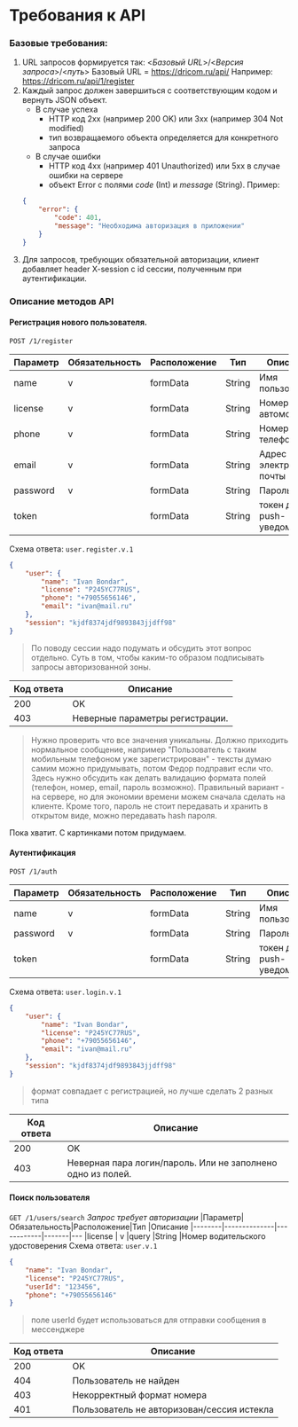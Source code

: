 # Требования к API
### Базовые требования:
1. URL запросов формируется так: 
<*Базовый URL*>/<*Версия запроса*>/<*путь*>
Базовый URL = https://dricom.ru/api/
Например: https://dricom.ru/api/1/register
2. Каждый запрос должен завершиться с соответствующим кодом и вернуть JSON объект. 
    - В случае успеха 
        - HTTP код 2xx (например 200 OK) или 3xx (например 304 Not modified)
        - тип возвращаемого объекта определяется для конкретного запроса
    - В случае ошибки
        - HTTP код 4xx (например 401 Unauthorized) или 5xx в случае ошибки на сервере 
        - объект Error с полями *code* (Int) и *message* (String). Пример:
    ```json
	{
		"error": {
			"code": 401, 
			"message": "Необходима авторизация в приложении"
		}
	}
	```
3.  Для запросов, требующих обязательной авторизации, клиент добавляет header X-session с id сессии, полученным при аутентификации.
### Описание методов API
#### Регистрация нового пользователя.
`POST /1/register`

|Параметр|Обязательность|Расположение|Тип    |Описание
|--------|--------------|------------|-------|---
|name    |      v       |formData    |String |Имя пользователя
|license |      v       |formData    |String |Номер автомобиля
|phone   |      v       |formData    |String |Номер телефона
|email   |      v       |formData    |String |Адрес электронной почты
|password|      v       |formData    |String |Пароль
|token   |              |formData    |String |токен для push-уведомлений

Схема ответа: `user.register.v.1`
```json
{
	"user": {
		"name": "Ivan Bondar",
		"license": "P245YC77RUS",
		"phone": "+79055656146",
		"email": "ivan@mail.ru"
	},
	"session": "kjdf8374jdf9893843jjdff98"
}
```
> По поводу сессии надо подумать и обсудить этот вопрос отдельно. Суть в том, чтобы каким-то образом подписывать запросы авторизованной зоны.

Код ответа|Описание
----------|---
200       |OK
403       | Неверные параметры регистрации.

>Нужно проверить что все значения уникальны.
Должно приходить нормальное сообщение, например "Пользователь с таким мобильным телефоном уже зарегистрирован" - тексты думаю самим можно придумывать, потом Федор подправит если что.
Здесь нужно обсудить как делать валидацию формата полей (телефон, номер, email, пароль возможно). Правильный вариант - на сервере, но для экономии времени можем сначала сделать на клиенте. Кроме того, пароль не стоит передавать и хранить в открытом виде, можно передавать hash пароля.

Пока хватит. С картинками потом придумаем.
#### Аутентификация
`POST /1/auth`

|Параметр|Обязательность|Расположение|Тип    |Описание
|--------|--------------|------------|-------|---
|name    |      v       |formData    |String |Имя пользователя
|password|      v       |formData    |String |Пароль
|token   |              |formData    |String |токен для push-уведомлений
Схема ответа: `user.login.v.1` 
```json
{
	"user": {
		"name": "Ivan Bondar",
		"license": "P245YC77RUS",
		"phone": "+79055656146",
		"email": "ivan@mail.ru"
	},
	"session": "kjdf8374jdf9893843jjdff98"
}
```
>формат совпадает с регистрацией, но лучше сделать 2 разных типа

Код ответа|Описание
----------|---
200       |OK
403       |Неверная пара логин/пароль. Или не заполнено одно из полей.
#### Поиск пользователя
`GET /1/users/search`
*Запрос требует авторизации*
|Параметр|Обязательность|Расположение|Тип    |Описание
|--------|--------------|------------|-------|---
|license |      v       |query       |String |Номер водительского удостоверения
Схема ответа: `user.v.1` 
```json
{
	"name": "Ivan Bondar",
	"license": "P245YC77RUS",
	"userId": "123456",
	"phone": "+79055656146"
}
```
>поле userId будет использоваться для отправки сообщения в мессенджере

Код ответа|Описание
----------|---
200       |OK
404       |Пользователь не найден
403       |Некорректный формат номера
401       |Пользователь не авторизован/сессия истекла
